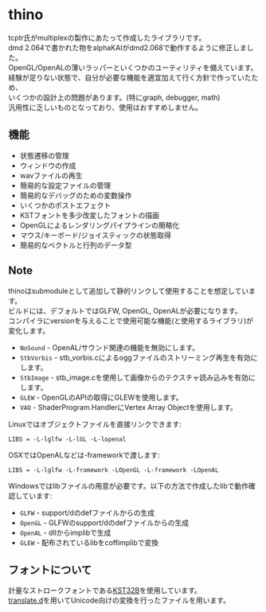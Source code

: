 thino
=====

tcptr氏がmultiplexの製作にあたって作成したライブラリです。  
dmd 2.064で書かれた物をalphaKAIがdmd2.068で動作するように修正しました。  
OpenGL/OpenALの薄いラッパーといくつかのユーティリティを備えています。  
経験が足りない状態で、自分が必要な機能を適宜加えて行く方針で作っていたため、  
いくつかの設計上の問題があります。(特にgraph, debugger, math)  
汎用性に乏しいものとなっており、使用はおすすめしません。

## 機能

* 状態遷移の管理
* ウィンドウの作成
* wavファイルの再生
* 簡易的な設定ファイルの管理
* 簡易的なデバッグのための変数操作
* いくつかのポストエフェクト
* KSTフォントを多少改変したフォントの描画
* OpenGLによるレンダリングパイプラインの簡略化
* マウス/キーボード/ジョイスティックの状態取得
* 簡易的なベクトルと行列のデータ型

## Note

thinoはsubmoduleとして追加して静的リンクして使用することを想定しています。  
ビルドには、デフォルトではGLFW, OpenGL, OpenALが必要になります。  
コンパイラにversionを与えることで使用可能な機能(と使用するライブラリ)が変化します。

* `NoSound` - OpenAL/サウンド関連の機能を無効にします。
* `StbVorbis` - stb\_vorbis.cによるoggファイルのストリーミング再生を有効にします。
* `StbImage` - stb\_image.cを使用して画像からのテクスチャ読み込みを有効にします。
* `GLEW` - OpenGLのAPIの取得にGLEWを使用します。
* `VAO` - ShaderProgram.HandlerにVertex Array Objectを使用します。

Linuxではオブジェクトファイルを直接リンクできます:
```
LIBS = -L-lglfw -L-lGL -L-lopenal
```

OSXではOpenALなどは-frameworkで渡します:
```
LIBS = -L-lglfw -L-framework -LOpenGL -L-framework -LOpenAL
```

Windowsではlibファイルの用意が必要です。以下の方法で作成したlibで動作確認しています:
* `GLFW` - support/dのdefファイルからの生成
* `OpenGL` - GLFWのsupport/dのdefファイルからの生成
* `OpenAL` - dllからimplibで生成
* `GLEW` - 配布されているlibをcoffimplibで変換

## フォントについて

計量なストロークフォントである[KST32B](http://www.vector.co.jp/soft/data/writing/se119277.html)を使用しています。  
[translate.d](./tools/translate.d)を用いてUnicode向けの変換を行ったファイルを用います。

